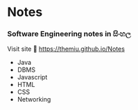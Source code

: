 # Notes
### Software Engineering notes in සිංහල

Visit site 🔗 https://themiu.github.io/Notes

* Java
* DBMS
* Javascript
* HTML
* CSS
* Networking
